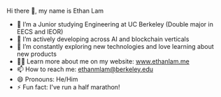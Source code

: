 Hi there 👋, my name is Ethan Lam

- 🌱 I’m a Junior studying Engineering at UC Berkeley (Double major in EECS and IEOR)
- 🔭 I’m actively developing across AI and blockchain verticals
- 🤔 I’m constantly exploring new technologies and love learning about new products
- 🧑‍💻 Learn more about me on my website: www.ethanlam.me
- 📫 How to reach me: ethanmlam@berkeley.edu
- 😄 Pronouns: He/Him
- ⚡ Fun fact: I've run a half marathon!

